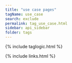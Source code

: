 ```yaml
---
title: "use case pages"
tagName: use_case
search: exclude
permalink: tag_use_case.html
sidebar: api_sidebar
folder: tags
---
```

{% include taglogic.html %}

{% include links.html %}
